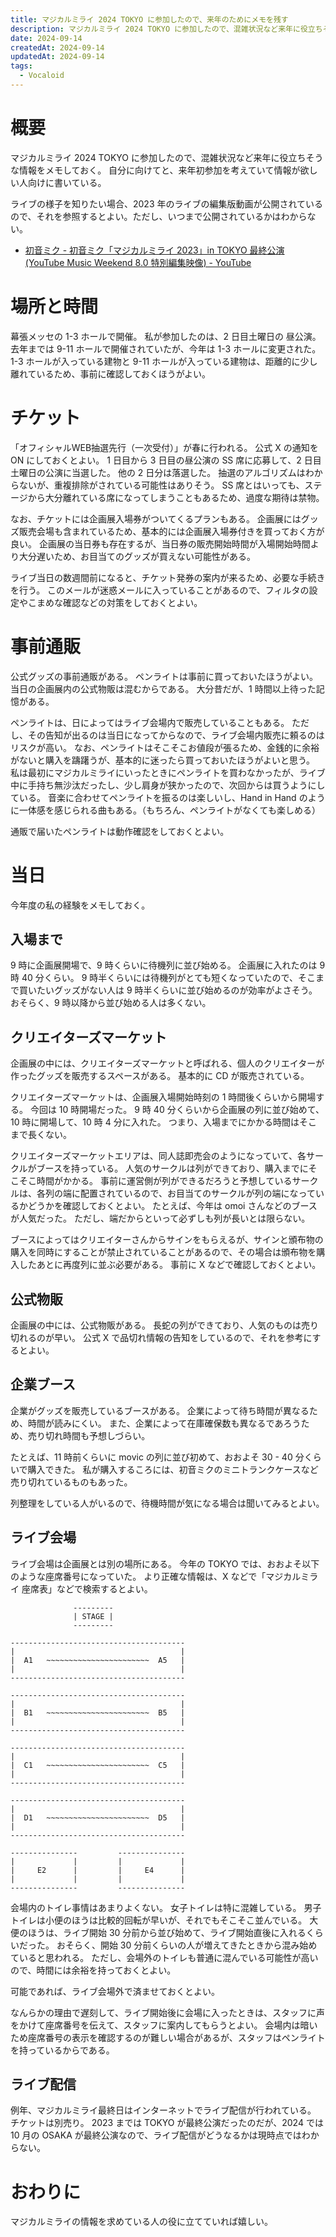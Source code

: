 ```yaml
---
title: マジカルミライ 2024 TOKYO に参加したので、来年のためにメモを残す
description: マジカルミライ 2024 TOKYO に参加したので、混雑状況など来年に役立ちそうな情報をメモしておく。
date: 2024-09-14
createdAt: 2024-09-14
updatedAt: 2024-09-14
tags:
  - Vocaloid
---
```


# 概要
マジカルミライ 2024 TOKYO に参加したので、混雑状況など来年に役立ちそうな情報をメモしておく。
自分に向けてと、来年初参加を考えていて情報が欲しい人向けに書いている。

ライブの様子を知りたい場合、2023 年のライブの編集版動画が公開されているので、それを参照するとよい。ただし、いつまで公開されているかはわからない。
- [初音ミク - 初音ミク「マジカルミライ 2023」in TOKYO 最終公演 (YouTube Music Weekend 8.0 特別編集映像) - YouTube](https://www.youtube.com/watch?v=HDz9dSuAI4s)

# 場所と時間
幕張メッセの 1-3 ホールで開催。
私が参加したのは、2 日目土曜日の 昼公演。
去年までは 9-11 ホールで開催されていたが、今年は 1-3 ホールに変更された。
1-3 ホールが入っている建物と 9-11 ホールが入っている建物は、距離的に少し離れているため、事前に確認しておくほうがよい。

# チケット
「オフィシャルWEB抽選先行（一次受付）」が春に行われる。
公式 X の通知を ON にしておくとよい。
1 日目から 3 日目の昼公演の SS 席に応募して、2 日目土曜日の公演に当選した。
他の 2 日分は落選した。
抽選のアルゴリズムはわからないが、重複排除がされている可能性はありそう。
SS 席とはいっても、ステージから大分離れている席になってしまうこともあるため、過度な期待は禁物。

なお、チケットには企画展入場券がついてくるプランもある。
企画展にはグッズ販売会場も含まれているため、基本的には企画展入場券付きを買っておく方が良い。
企画展の当日券も存在するが、当日券の販売開始時間が入場開始時間より大分遅いため、お目当てのグッズが買えない可能性がある。

ライブ当日の数週間前になると、チケット発券の案内が来るため、必要な手続きを行う。
このメールが迷惑メールに入っていることがあるので、フィルタの設定やこまめな確認などの対策をしておくとよい。

# 事前通販
公式グッズの事前通販がある。
ペンライトは事前に買っておいたほうがよい。
当日の企画展内の公式物販は混むからである。
大分昔だが、1 時間以上待った記憶がある。

ペンライトは、日によってはライブ会場内で販売していることもある。
ただし、その告知が出るのは当日になってからなので、ライブ会場内販売に頼るのはリスクが高い。
なお、ペンライトはそこそこお値段が張るため、金銭的に余裕がないと購入を躊躇うが、基本的に迷ったら買っておいたほうがよいと思う。
私は最初にマジカルミライにいったときにペンライトを買わなかったが、ライブ中に手持ち無沙汰だったし、少し肩身が狭かったので、次回からは買うようにしている。
音楽に合わせてペンライトを振るのは楽しいし、Hand in Hand のように一体感を感じられる曲もある。（もちろん、ペンライトがなくても楽しめる）

通販で届いたペンライトは動作確認をしておくとよい。

# 当日
今年度の私の経験をメモしておく。

## 入場まで
9 時に企画展開場で、9 時くらいに待機列に並び始める。
企画展に入れたのは 9 時 40 分くらい。
9 時半くらいには待機列がとても短くなっていたので、そこまで買いたいグッズがない人は 9 時半くらいに並び始めるのが効率がよさそう。
おそらく、9 時以降から並び始める人は多くない。

## クリエイターズマーケット
企画展の中には、クリエイターズマーケットと呼ばれる、個人のクリエイターが作ったグッズを販売するスペースがある。
基本的に CD が販売されている。

クリエイターズマーケットは、企画展入場開始時刻の 1 時間後くらいから開場する。
今回は 10 時開場だった。
9 時 40 分くらいから企画展の列に並び始めて、10 時に開場して、10 時 4 分に入れた。
つまり、入場までにかかる時間はそこまで長くない。

クリエイターズマーケットエリアは、同人誌即売会のようになっていて、各サークルがブースを持っている。
人気のサークルは列ができており、購入までにそこそこ時間がかかる。
事前に運営側が列ができるだろうと予想しているサークルは、各列の端に配置されているので、お目当てのサークルが列の端になっているかどうかを確認しておくとよい。
たとえば、今年は omoi さんなどのブースが人気だった。
ただし、端だからといって必ずしも列が長いとは限らない。

ブースによってはクリエイターさんからサインをもらえるが、サインと頒布物の購入を同時にすることが禁止されていることがあるので、その場合は頒布物を購入したあとに再度列に並ぶ必要がある。
事前に X などで確認しておくとよい。

## 公式物販
企画展の中には、公式物販がある。
長蛇の列ができており、人気のものは売り切れるのが早い。
公式 X で品切れ情報の告知をしているので、それを参考にするとよい。

## 企業ブース
企業がグッズを販売しているブースがある。
企業によって待ち時間が異なるため、時間が読みにくい。
また、企業によって在庫確保数も異なるであろうため、売り切れ時間も予想しづらい。

たとえば、11 時前くらいに movic の列に並び初めて、おおよそ 30 - 40 分くらいで購入できた。
私が購入するころには、初音ミクのミニトランクケースなど売り切れているものもあった。

列整理をしている人がいるので、待機時間が気になる場合は聞いてみるとよい。

## ライブ会場
ライブ会場は企画展とは別の場所にある。
今年の TOKYO では、おおよそ以下のような座席番号になっていた。
より正確な情報は、X などで「マジカルミライ 座席表」などで検索するとよい。

```
              ---------
              | STAGE |
              ---------

---------------------------------------
|                                     |
|  A1   ~~~~~~~~~~~~~~~~~~~~~~~  A5   |
|                                     |
---------------------------------------

---------------------------------------
|                                     |
|  B1   ~~~~~~~~~~~~~~~~~~~~~~~  B5   |
|                                     |
---------------------------------------

---------------------------------------
|                                     |
|  C1   ~~~~~~~~~~~~~~~~~~~~~~~  C5   |
|                                     |
---------------------------------------

---------------------------------------
|                                     |
|  D1   ~~~~~~~~~~~~~~~~~~~~~~~  D5   |
|                                     |
---------------------------------------

---------------         ---------------
|             |         |             |
|     E2      |         |     E4      |
|             |         |             |
---------------         ---------------
``` 

会場内のトイレ事情はあまりよくない。
女子トイレは特に混雑している。
男子トイレは小便のほうは比較的回転が早いが、それでもそこそこ並んでいる。
大便のほうは、ライブ開始 30 分前から並び始めて、ライブ開始直後に入れるくらいだった。
おそらく、開始 30 分前くらいの人が増えてきたときから混み始めていると思われる。
ただし、会場外のトイレも普通に混んでいる可能性が高いので、時間には余裕を持っておくとよい。

可能であれば、ライブ会場外で済ませておくとよい。

なんらかの理由で遅刻して、ライブ開始後に会場に入ったときは、スタッフに声をかけて座席番号を伝えて、スタッフに案内してもらうとよい。
会場内は暗いため座席番号の表示を確認するのが難しい場合があるが、スタッフはペンライトを持っているからである。

## ライブ配信
例年、マジカルミライ最終日はインターネットでライブ配信が行われている。
チケットは別売り。
2023 までは TOKYO が最終公演だったのだが、2024 では 10 月の OSAKA が最終公演なので、ライブ配信がどうなるかは現時点ではわからない。


# おわりに
マジカルミライの情報を求めている人の役に立てていれば嬉しい。